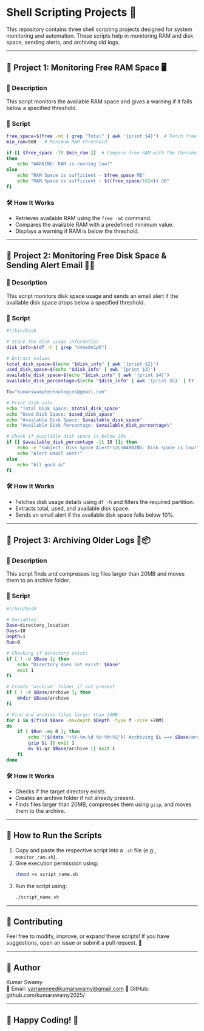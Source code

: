 # Shell Scripting Projects 🚀

This repository contains three shell scripting projects designed for system monitoring and automation. These scripts help in monitoring RAM and disk space, sending alerts, and archiving old logs.

---

## 📌 Project 1: Monitoring Free RAM Space 🖥️

### 📝 Description
This script monitors the available RAM space and gives a warning if it falls below a specified threshold.

### 📜 Script
```bash
free_space=$(free -mt | grep "Total" | awk '{print $4}')  # Fetch free RAM memory
min_ram=500   # Minimum RAM threshold

if [[ $free_space -lt $min_ram ]]  # Compare free RAM with the threshold
then 
    echo "WARNING: RAM is running low!"
else
    echo "RAM Space is sufficient - $free_space MB"
    echo "RAM Space is sufficient - $((free_space/1024)) GB"
fi  
```

### 🛠️ How It Works
- Retrieves available RAM using the `free -mt` command.
- Compares the available RAM with a predefined minimum value.
- Displays a warning if RAM is below the threshold.

---

## 📌 Project 2: Monitoring Free Disk Space & Sending Alert Email 💾📩

### 📝 Description
This script monitors disk space usage and sends an email alert if the available disk space drops below a specified threshold.

### 📜 Script
```bash
#!/bin/bash

# Store the disk usage information
disk_info=$(df -h | grep "nvme0n1p6")

# Extract values
total_disk_space=$(echo "$disk_info" | awk '{print $2}')
used_disk_space=$(echo "$disk_info" | awk '{print $3}')
available_disk_space=$(echo "$disk_info" | awk '{print $4}')
available_disk_percentage=$(echo "$disk_info" | awk '{print $5}' | tr -d '%')  # Remove '%' from percentage

To="kumarswamytechnologies@gmail.com"

# Print disk info
echo "Total Disk Space: $total_disk_space"
echo "Used Disk Space: $used_disk_space"
echo "Available Disk Space: $available_disk_space"
echo "Available Disk Percentage: $available_disk_percentage%"

# Check if available disk space is below 10%
if [[ $available_disk_percentage -lt 10 ]]; then
    echo -e "Subject: Disk Space Alert!\n\nWARNING: Disk space is low!" | sendmail $To
    echo "Alert email sent!"
else
    echo "All good 👍"
fi
```

### 🛠️ How It Works
- Fetches disk usage details using `df -h` and filters the required partition.
- Extracts total, used, and available disk space.
- Sends an email alert if the available disk space falls below 10%.

---

## 📌 Project 3: Archiving Older Logs 📂📦

### 📝 Description
This script finds and compresses log files larger than 20MB and moves them to an archive folder.

### 📜 Script
```bash
#!/bin/bash

# Variables
Base=directory_location
Days=10
Depth=1
Run=0

# Checking if directory exists
if [ ! -d $Base ]; then
    echo "Directory does not exist: $Base"
    exit 1
fi

# Create 'archive' folder if not present
if [ ! -d $Base/archive ]; then
    mkdir $Base/archive
fi

# Find and archive files larger than 20MB
for i in $(find $Base -maxdepth $Depth -type f -size +20M)
do
    if [ $Run -eq 0 ]; then
        echo "[$(date "+%Y-%m-%d %H:%M:%S")] Archiving $i ==> $Base/archive"
        gzip $i || exit 1
        mv $i.gz $Base/archive || exit 1
    fi
done
```

### 🛠️ How It Works
- Checks if the target directory exists.
- Creates an archive folder if not already present.
- Finds files larger than 20MB, compresses them using `gzip`, and moves them to the archive.

---

## 📌 How to Run the Scripts
1. Copy and paste the respective script into a `.sh` file (e.g., `monitor_ram.sh`).
2. Give execution permission using:
   ```bash
   chmod +x script_name.sh
   ```
3. Run the script using:
   ```bash
   ./script_name.sh
   ```

---

## 📢 Contributing
Feel free to modify, improve, or expand these scripts! If you have suggestions, open an issue or submit a pull request. 🚀

---

## 📝 Author
Kumar Swamy  
📧 Email: yarramneedikumarswamy@gmail.com
💼 GitHub: github.com/kumarswamy2025/

---

## 📌 Happy Coding! 🚀
